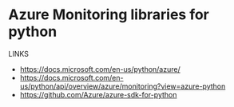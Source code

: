 # Azure Monitoring libraries for python

LINKS
- https://docs.microsoft.com/en-us/python/azure/
- https://docs.microsoft.com/en-us/python/api/overview/azure/monitoring?view=azure-python
- https://github.com/Azure/azure-sdk-for-python
